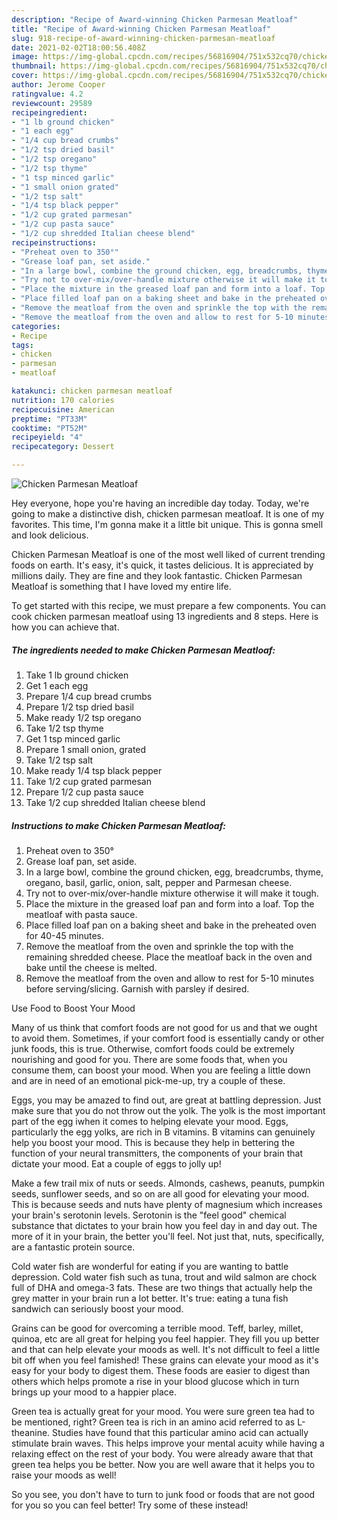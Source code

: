 ```yaml
---
description: "Recipe of Award-winning Chicken Parmesan Meatloaf"
title: "Recipe of Award-winning Chicken Parmesan Meatloaf"
slug: 918-recipe-of-award-winning-chicken-parmesan-meatloaf
date: 2021-02-02T18:00:56.408Z
image: https://img-global.cpcdn.com/recipes/56816904/751x532cq70/chicken-parmesan-meatloaf-recipe-main-photo.jpg
thumbnail: https://img-global.cpcdn.com/recipes/56816904/751x532cq70/chicken-parmesan-meatloaf-recipe-main-photo.jpg
cover: https://img-global.cpcdn.com/recipes/56816904/751x532cq70/chicken-parmesan-meatloaf-recipe-main-photo.jpg
author: Jerome Cooper
ratingvalue: 4.2
reviewcount: 29589
recipeingredient:
- "1 lb ground chicken"
- "1 each egg"
- "1/4 cup bread crumbs"
- "1/2 tsp dried basil"
- "1/2 tsp oregano"
- "1/2 tsp thyme"
- "1 tsp minced garlic"
- "1 small onion grated"
- "1/2 tsp salt"
- "1/4 tsp black pepper"
- "1/2 cup grated parmesan"
- "1/2 cup pasta sauce"
- "1/2 cup shredded Italian cheese blend"
recipeinstructions:
- "Preheat oven to 350°"
- "Grease loaf pan, set aside."
- "In a large bowl, combine the ground chicken, egg, breadcrumbs, thyme, oregano, basil, garlic, onion, salt, pepper and Parmesan cheese."
- "Try not to over-mix/over-handle mixture otherwise it will make it tough."
- "Place the mixture in the greased loaf pan and form into a loaf. Top the meatloaf with pasta sauce."
- "Place filled loaf pan on a baking sheet and bake in the preheated oven for 40-45 minutes."
- "Remove the meatloaf from the oven and sprinkle the top with the remaining shredded cheese. Place the meatloaf back in the oven and bake until the cheese is melted."
- "Remove the meatloaf from the oven and allow to rest for 5-10 minutes before serving/slicing. Garnish with parsley if desired."
categories:
- Recipe
tags:
- chicken
- parmesan
- meatloaf

katakunci: chicken parmesan meatloaf 
nutrition: 170 calories
recipecuisine: American
preptime: "PT33M"
cooktime: "PT52M"
recipeyield: "4"
recipecategory: Dessert

---
```



![Chicken Parmesan Meatloaf](https://img-global.cpcdn.com/recipes/56816904/751x532cq70/chicken-parmesan-meatloaf-recipe-main-photo.jpg)

Hey everyone, hope you're having an incredible day today. Today, we're going to make a distinctive dish, chicken parmesan meatloaf. It is one of my favorites. This time, I'm gonna make it a little bit unique. This is gonna smell and look delicious.

Chicken Parmesan Meatloaf is one of the most well liked of current trending foods on earth. It's easy, it's quick, it tastes delicious. It is appreciated by millions daily. They are fine and they look fantastic. Chicken Parmesan Meatloaf is something that I have loved my entire life.




To get started with this recipe, we must prepare a few components. You can cook chicken parmesan meatloaf using 13 ingredients and 8 steps. Here is how you can achieve that.

<!--inarticleads1-->

##### The ingredients needed to make Chicken Parmesan Meatloaf:

1. Take 1 lb ground chicken
1. Get 1 each egg
1. Prepare 1/4 cup bread crumbs
1. Prepare 1/2 tsp dried basil
1. Make ready 1/2 tsp oregano
1. Take 1/2 tsp thyme
1. Get 1 tsp minced garlic
1. Prepare 1 small onion, grated
1. Take 1/2 tsp salt
1. Make ready 1/4 tsp black pepper
1. Take 1/2 cup grated parmesan
1. Prepare 1/2 cup pasta sauce
1. Take 1/2 cup shredded Italian cheese blend




<!--inarticleads2-->

##### Instructions to make Chicken Parmesan Meatloaf:

1. Preheat oven to 350°
1. Grease loaf pan, set aside.
1. In a large bowl, combine the ground chicken, egg, breadcrumbs, thyme, oregano, basil, garlic, onion, salt, pepper and Parmesan cheese.
1. Try not to over-mix/over-handle mixture otherwise it will make it tough.
1. Place the mixture in the greased loaf pan and form into a loaf. Top the meatloaf with pasta sauce.
1. Place filled loaf pan on a baking sheet and bake in the preheated oven for 40-45 minutes.
1. Remove the meatloaf from the oven and sprinkle the top with the remaining shredded cheese. Place the meatloaf back in the oven and bake until the cheese is melted.
1. Remove the meatloaf from the oven and allow to rest for 5-10 minutes before serving/slicing. Garnish with parsley if desired.




Use Food to Boost Your Mood


Many of us think that comfort foods are not good for us and that we ought to avoid them. Sometimes, if your comfort food is essentially candy or other junk foods, this is true. Otherwise, comfort foods could be extremely nourishing and good for you. There are some foods that, when you consume them, can boost your mood. When you are feeling a little down and are in need of an emotional pick-me-up, try a couple of these.

Eggs, you may be amazed to find out, are great at battling depression. Just make sure that you do not throw out the yolk. The yolk is the most important part of the egg iwhen it comes to helping elevate your mood. Eggs, particularly the egg yolks, are rich in B vitamins. B vitamins can genuinely help you boost your mood. This is because they help in bettering the function of your neural transmitters, the components of your brain that dictate your mood. Eat a couple of eggs to jolly up!

Make a few trail mix of nuts or seeds. Almonds, cashews, peanuts, pumpkin seeds, sunflower seeds, and so on are all good for elevating your mood. This is because seeds and nuts have plenty of magnesium which increases your brain's serotonin levels. Serotonin is the "feel good" chemical substance that dictates to your brain how you feel day in and day out. The more of it in your brain, the better you'll feel. Not just that, nuts, specifically, are a fantastic protein source.

Cold water fish are wonderful for eating if you are wanting to battle depression. Cold water fish such as tuna, trout and wild salmon are chock full of DHA and omega-3 fats. These are two things that actually help the grey matter in your brain run a lot better. It's true: eating a tuna fish sandwich can seriously boost your mood. 

Grains can be good for overcoming a terrible mood. Teff, barley, millet, quinoa, etc are all great for helping you feel happier. They fill you up better and that can help elevate your moods as well. It's not difficult to feel a little bit off when you feel famished! These grains can elevate your mood as it's easy for your body to digest them. These foods are easier to digest than others which helps promote a rise in your blood glucose which in turn brings up your mood to a happier place.

Green tea is actually great for your mood. You were sure green tea had to be mentioned, right? Green tea is rich in an amino acid referred to as L-theanine. Studies have found that this particular amino acid can actually stimulate brain waves. This helps improve your mental acuity while having a relaxing effect on the rest of your body. You were already aware that that green tea helps you be better. Now you are well aware that it helps you to raise your moods as well!

So you see, you don't have to turn to junk food or foods that are not good for you so you can feel better! Try some of these instead!

